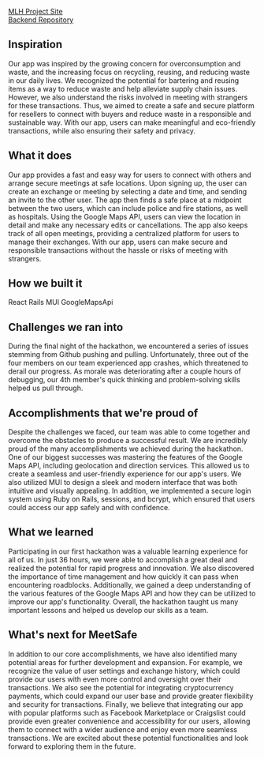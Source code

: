 <a href="https://devpost.com/software/meetsafe">MLH Project Site</a>
<br>
<a href="https://github.com/AlexTaylorCoder/MeetSafe-Backend"> Backend Repository</a>
## Inspiration

Our app was inspired by the growing concern for overconsumption and waste, and the increasing focus on recycling, reusing, and reducing waste in our daily lives. We recognized the potential for bartering and reusing items as a way to reduce waste and help alleviate supply chain issues. However, we also understand the risks involved in meeting with strangers for these transactions. Thus, we aimed to create a safe and secure platform for resellers to connect with buyers and reduce waste in a responsible and sustainable way. With our app, users can make meaningful and eco-friendly transactions, while also ensuring their safety and privacy.

## What it does

Our app provides a fast and easy way for users to connect with others and arrange secure meetings at safe locations. Upon signing up, the user can create an exchange or meeting by selecting a date and time, and sending an invite to the other user. The app then finds a safe place at a midpoint between the two users, which can include police and fire stations, as well as hospitals. Using the Google Maps API, users can view the location in detail and make any necessary edits or cancellations. The app also keeps track of all open meetings, providing a centralized platform for users to manage their exchanges. With our app, users can make secure and responsible transactions without the hassle or risks of meeting with strangers.
## How we built it

React Rails MUI GoogleMapsApi

## Challenges we ran into

During the final night of the hackathon, we encountered a series of issues stemming from Github pushing and pulling. Unfortunately, three out of the four members on our team experienced app crashes, which threatened to derail our progress. As morale was deteriorating after a couple hours of debugging, our 4th member's quick thinking and problem-solving skills helped us pull through.

## Accomplishments that we're proud of

Despite the challenges we faced, our team was able to come together and overcome the obstacles to produce a successful result. We are incredibly proud of the many accomplishments we achieved during the hackathon. One of our biggest successes was mastering the features of the Google Maps API, including geolocation and direction services. This allowed us to create a seamless and user-friendly experience for our app's users. We also utilized MUI to design a sleek and modern interface that was both intuitive and visually appealing. In addition, we implemented a secure login system using Ruby on Rails, sessions, and bcrypt, which ensured that users could access our app safely and with confidence.

## What we learned

Participating in our first hackathon was a valuable learning experience for all of us. In just 36 hours, we were able to accomplish a great deal and realized the potential for rapid progress and innovation. We also discovered the importance of time management and how quickly it can pass when encountering roadblocks. Additionally, we gained a deep understanding of the various features of the Google Maps API and how they can be utilized to improve our app's functionality. Overall, the hackathon taught us many important lessons and helped us develop our skills as a team.

## What's next for MeetSafe

In addition to our core accomplishments, we have also identified many potential areas for further development and expansion. For example, we recognize the value of user settings and exchange history, which could provide our users with even more control and oversight over their transactions. We also see the potential for integrating cryptocurrency payments, which could expand our user base and provide greater flexibility and security for transactions. Finally, we believe that integrating our app with popular platforms such as Facebook Marketplace or Craigslist could provide even greater convenience and accessibility for our users, allowing them to connect with a wider audience and enjoy even more seamless transactions. We are excited about these potential functionalities and look forward to exploring them in the future.
